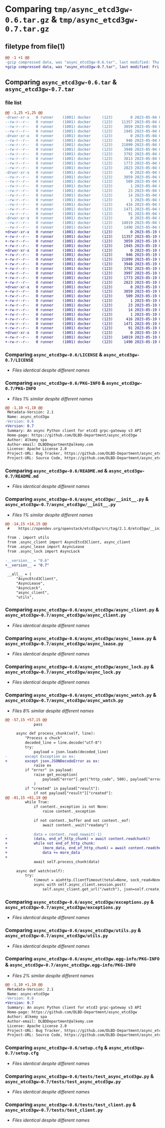 # Comparing `tmp/async_etcd3gw-0.6.tar.gz` & `tmp/async_etcd3gw-0.7.tar.gz`

## filetype from file(1)

```diff
@@ -1 +1 @@
-gzip compressed data, was "async_etcd3gw-0.6.tar", last modified: Thu May  4 08:01:52 2023, max compression
+gzip compressed data, was "async_etcd3gw-0.7.tar", last modified: Fri May 19 08:49:38 2023, max compression
```

## Comparing `async_etcd3gw-0.6.tar` & `async_etcd3gw-0.7.tar`

### file list

```diff
@@ -1,25 +1,25 @@
-drwxr-xr-x   0 runner    (1001) docker     (123)        0 2023-05-04 08:01:52.679927 async_etcd3gw-0.6/
--rw-r--r--   0 runner    (1001) docker     (123)    11357 2023-05-04 08:01:22.000000 async_etcd3gw-0.6/LICENSE
--rw-r--r--   0 runner    (1001) docker     (123)     3059 2023-05-04 08:01:52.679927 async_etcd3gw-0.6/PKG-INFO
--rw-r--r--   0 runner    (1001) docker     (123)     1945 2023-05-04 08:01:22.000000 async_etcd3gw-0.6/README.md
-drwxr-xr-x   0 runner    (1001) docker     (123)        0 2023-05-04 08:01:52.675927 async_etcd3gw-0.6/async_etcd3gw/
--rw-r--r--   0 runner    (1001) docker     (123)      946 2023-05-04 08:01:22.000000 async_etcd3gw-0.6/async_etcd3gw/__init__.py
--rw-r--r--   0 runner    (1001) docker     (123)    21099 2023-05-04 08:01:22.000000 async_etcd3gw-0.6/async_etcd3gw/async_client.py
--rw-r--r--   0 runner    (1001) docker     (123)     3948 2023-05-04 08:01:22.000000 async_etcd3gw-0.6/async_etcd3gw/async_lease.py
--rw-r--r--   0 runner    (1001) docker     (123)     3792 2023-05-04 08:01:22.000000 async_etcd3gw-0.6/async_etcd3gw/async_lock.py
--rw-r--r--   0 runner    (1001) docker     (123)     3813 2023-05-04 08:01:22.000000 async_etcd3gw-0.6/async_etcd3gw/async_watch.py
--rw-r--r--   0 runner    (1001) docker     (123)     1773 2023-05-04 08:01:22.000000 async_etcd3gw-0.6/async_etcd3gw/exceptions.py
--rw-r--r--   0 runner    (1001) docker     (123)     2823 2023-05-04 08:01:22.000000 async_etcd3gw-0.6/async_etcd3gw/utils.py
-drwxr-xr-x   0 runner    (1001) docker     (123)        0 2023-05-04 08:01:52.679927 async_etcd3gw-0.6/async_etcd3gw.egg-info/
--rw-r--r--   0 runner    (1001) docker     (123)     3059 2023-05-04 08:01:52.000000 async_etcd3gw-0.6/async_etcd3gw.egg-info/PKG-INFO
--rw-r--r--   0 runner    (1001) docker     (123)      509 2023-05-04 08:01:52.000000 async_etcd3gw-0.6/async_etcd3gw.egg-info/SOURCES.txt
--rw-r--r--   0 runner    (1001) docker     (123)        1 2023-05-04 08:01:52.000000 async_etcd3gw-0.6/async_etcd3gw.egg-info/dependency_links.txt
--rw-r--r--   0 runner    (1001) docker     (123)       23 2023-05-04 08:01:52.000000 async_etcd3gw-0.6/async_etcd3gw.egg-info/requires.txt
--rw-r--r--   0 runner    (1001) docker     (123)       14 2023-05-04 08:01:52.000000 async_etcd3gw-0.6/async_etcd3gw.egg-info/top_level.txt
--rw-r--r--   0 runner    (1001) docker     (123)        1 2023-05-04 08:01:52.000000 async_etcd3gw-0.6/async_etcd3gw.egg-info/zip-safe
--rw-r--r--   0 runner    (1001) docker     (123)      416 2023-05-04 08:01:22.000000 async_etcd3gw-0.6/pyproject.toml
--rw-r--r--   0 runner    (1001) docker     (123)     1471 2023-05-04 08:01:52.679927 async_etcd3gw-0.6/setup.cfg
--rw-r--r--   0 runner    (1001) docker     (123)       91 2023-05-04 08:01:22.000000 async_etcd3gw-0.6/setup.py
-drwxr-xr-x   0 runner    (1001) docker     (123)        0 2023-05-04 08:01:52.679927 async_etcd3gw-0.6/tests/
--rw-r--r--   0 runner    (1001) docker     (123)    14019 2023-05-04 08:01:22.000000 async_etcd3gw-0.6/tests/test_async_etcd3gw.py
--rw-r--r--   0 runner    (1001) docker     (123)     1490 2023-05-04 08:01:22.000000 async_etcd3gw-0.6/tests/test_client.py
+drwxr-xr-x   0 runner    (1001) docker     (123)        0 2023-05-19 08:49:38.122823 async_etcd3gw-0.7/
+-rw-r--r--   0 runner    (1001) docker     (123)    11357 2023-05-19 08:49:13.000000 async_etcd3gw-0.7/LICENSE
+-rw-r--r--   0 runner    (1001) docker     (123)     3059 2023-05-19 08:49:38.122823 async_etcd3gw-0.7/PKG-INFO
+-rw-r--r--   0 runner    (1001) docker     (123)     1945 2023-05-19 08:49:13.000000 async_etcd3gw-0.7/README.md
+drwxr-xr-x   0 runner    (1001) docker     (123)        0 2023-05-19 08:49:38.122823 async_etcd3gw-0.7/async_etcd3gw/
+-rw-r--r--   0 runner    (1001) docker     (123)      946 2023-05-19 08:49:13.000000 async_etcd3gw-0.7/async_etcd3gw/__init__.py
+-rw-r--r--   0 runner    (1001) docker     (123)    21099 2023-05-19 08:49:13.000000 async_etcd3gw-0.7/async_etcd3gw/async_client.py
+-rw-r--r--   0 runner    (1001) docker     (123)     3948 2023-05-19 08:49:13.000000 async_etcd3gw-0.7/async_etcd3gw/async_lease.py
+-rw-r--r--   0 runner    (1001) docker     (123)     3792 2023-05-19 08:49:13.000000 async_etcd3gw-0.7/async_etcd3gw/async_lock.py
+-rw-r--r--   0 runner    (1001) docker     (123)     3997 2023-05-19 08:49:13.000000 async_etcd3gw-0.7/async_etcd3gw/async_watch.py
+-rw-r--r--   0 runner    (1001) docker     (123)     1773 2023-05-19 08:49:13.000000 async_etcd3gw-0.7/async_etcd3gw/exceptions.py
+-rw-r--r--   0 runner    (1001) docker     (123)     2823 2023-05-19 08:49:13.000000 async_etcd3gw-0.7/async_etcd3gw/utils.py
+drwxr-xr-x   0 runner    (1001) docker     (123)        0 2023-05-19 08:49:38.122823 async_etcd3gw-0.7/async_etcd3gw.egg-info/
+-rw-r--r--   0 runner    (1001) docker     (123)     3059 2023-05-19 08:49:38.000000 async_etcd3gw-0.7/async_etcd3gw.egg-info/PKG-INFO
+-rw-r--r--   0 runner    (1001) docker     (123)      509 2023-05-19 08:49:38.000000 async_etcd3gw-0.7/async_etcd3gw.egg-info/SOURCES.txt
+-rw-r--r--   0 runner    (1001) docker     (123)        1 2023-05-19 08:49:38.000000 async_etcd3gw-0.7/async_etcd3gw.egg-info/dependency_links.txt
+-rw-r--r--   0 runner    (1001) docker     (123)       23 2023-05-19 08:49:38.000000 async_etcd3gw-0.7/async_etcd3gw.egg-info/requires.txt
+-rw-r--r--   0 runner    (1001) docker     (123)       14 2023-05-19 08:49:38.000000 async_etcd3gw-0.7/async_etcd3gw.egg-info/top_level.txt
+-rw-r--r--   0 runner    (1001) docker     (123)        1 2023-05-19 08:49:37.000000 async_etcd3gw-0.7/async_etcd3gw.egg-info/zip-safe
+-rw-r--r--   0 runner    (1001) docker     (123)      416 2023-05-19 08:49:13.000000 async_etcd3gw-0.7/pyproject.toml
+-rw-r--r--   0 runner    (1001) docker     (123)     1471 2023-05-19 08:49:38.126823 async_etcd3gw-0.7/setup.cfg
+-rw-r--r--   0 runner    (1001) docker     (123)       91 2023-05-19 08:49:13.000000 async_etcd3gw-0.7/setup.py
+drwxr-xr-x   0 runner    (1001) docker     (123)        0 2023-05-19 08:49:38.122823 async_etcd3gw-0.7/tests/
+-rw-r--r--   0 runner    (1001) docker     (123)    14019 2023-05-19 08:49:13.000000 async_etcd3gw-0.7/tests/test_async_etcd3gw.py
+-rw-r--r--   0 runner    (1001) docker     (123)     1490 2023-05-19 08:49:13.000000 async_etcd3gw-0.7/tests/test_client.py
```

### Comparing `async_etcd3gw-0.6/LICENSE` & `async_etcd3gw-0.7/LICENSE`

 * *Files identical despite different names*

### Comparing `async_etcd3gw-0.6/PKG-INFO` & `async_etcd3gw-0.7/PKG-INFO`

 * *Files 1% similar despite different names*

```diff
@@ -1,10 +1,10 @@
 Metadata-Version: 2.1
 Name: async_etcd3gw
-Version: 0.6
+Version: 0.7
 Summary: An async Python client for etcd3 grpc-gateway v3 API
 Home-page: https://github.com/DLBD-Department/async_etcd3gw
 Author: Alkemy spa
 Author-email: DLBDDepartment@alkemy.com
 License: Apache License 2.0
 Project-URL: Bug Tracker, https://github.com/DLBD-Department/async_etcd3gw/issues
 Project-URL: Source Code, https://github.com/DLBD-Department/async_etcd3gw
```

### Comparing `async_etcd3gw-0.6/README.md` & `async_etcd3gw-0.7/README.md`

 * *Files identical despite different names*

### Comparing `async_etcd3gw-0.6/async_etcd3gw/__init__.py` & `async_etcd3gw-0.7/async_etcd3gw/__init__.py`

 * *Files 1% similar despite different names*

```diff
@@ -14,15 +14,15 @@
 #    https://opendev.org/openstack/etcd3gw/src/tag/2.1.0/etcd3gw/__init__.py
 
 from . import utils
 from .async_client import AsyncEtcd3Client, async_client
 from .async_lease import AsyncLease
 from .async_lock import AsyncLock
 
-__version__ = "0.6"
+__version__ = "0.7"
 
 __all__ = (
     "AsyncEtcd3Client",
     "AsyncLease",
     "AsyncLock",
     "async_client",
     "utils",
```

### Comparing `async_etcd3gw-0.6/async_etcd3gw/async_client.py` & `async_etcd3gw-0.7/async_etcd3gw/async_client.py`

 * *Files identical despite different names*

### Comparing `async_etcd3gw-0.6/async_etcd3gw/async_lease.py` & `async_etcd3gw-0.7/async_etcd3gw/async_lease.py`

 * *Files identical despite different names*

### Comparing `async_etcd3gw-0.6/async_etcd3gw/async_lock.py` & `async_etcd3gw-0.7/async_etcd3gw/async_lock.py`

 * *Files identical despite different names*

### Comparing `async_etcd3gw-0.6/async_etcd3gw/async_watch.py` & `async_etcd3gw-0.7/async_etcd3gw/async_watch.py`

 * *Files 8% similar despite different names*

```diff
@@ -57,15 +57,15 @@
             pass
 
     async def process_chunk(self, line):
         "Process a chuck"
         decoded_line = line.decode("utf-8")
         try:
             payload = json.loads(decoded_line)
-        except Exception as ex:
+        except json.JSONDecodeError as ex:
             raise ex
         if "error" in payload:
             raise get_exception(
                 payload["error"].get("http_code", 500), payload["error"].get("http_status", ""), payload["error"].get("message", "")
             )
         if "created" in payload["result"]:
             if not payload["result"]["created"]:
@@ -81,15 +81,19 @@
         while True:
             if content._exception is not None:
                 raise content._exception
 
             if not content._buffer and not content._eof:
                 await content._wait("readany")
 
-            data = content._read_nowait(-1)
+            (data, end_of_http_chunk) = await content.readchunk()
+            while not end_of_http_chunk:
+                (more_data, end_of_http_chunk) = await content.readchunk()
+                data += more_data
+
             await self.process_chunk(data)
 
     async def watch(self):
         try:
             timeout = aiohttp.ClientTimeout(total=None, sock_read=None)
             async with self.async_client.session.post(
                 self.async_client.get_url("/watch"), json=self.create_request, timeout=timeout
```

### Comparing `async_etcd3gw-0.6/async_etcd3gw/exceptions.py` & `async_etcd3gw-0.7/async_etcd3gw/exceptions.py`

 * *Files identical despite different names*

### Comparing `async_etcd3gw-0.6/async_etcd3gw/utils.py` & `async_etcd3gw-0.7/async_etcd3gw/utils.py`

 * *Files identical despite different names*

### Comparing `async_etcd3gw-0.6/async_etcd3gw.egg-info/PKG-INFO` & `async_etcd3gw-0.7/async_etcd3gw.egg-info/PKG-INFO`

 * *Files 2% similar despite different names*

```diff
@@ -1,10 +1,10 @@
 Metadata-Version: 2.1
 Name: async-etcd3gw
-Version: 0.6
+Version: 0.7
 Summary: An async Python client for etcd3 grpc-gateway v3 API
 Home-page: https://github.com/DLBD-Department/async_etcd3gw
 Author: Alkemy spa
 Author-email: DLBDDepartment@alkemy.com
 License: Apache License 2.0
 Project-URL: Bug Tracker, https://github.com/DLBD-Department/async_etcd3gw/issues
 Project-URL: Source Code, https://github.com/DLBD-Department/async_etcd3gw
```

### Comparing `async_etcd3gw-0.6/setup.cfg` & `async_etcd3gw-0.7/setup.cfg`

 * *Files identical despite different names*

### Comparing `async_etcd3gw-0.6/tests/test_async_etcd3gw.py` & `async_etcd3gw-0.7/tests/test_async_etcd3gw.py`

 * *Files identical despite different names*

### Comparing `async_etcd3gw-0.6/tests/test_client.py` & `async_etcd3gw-0.7/tests/test_client.py`

 * *Files identical despite different names*

